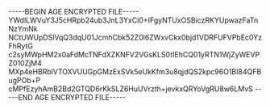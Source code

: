 -----BEGIN AGE ENCRYPTED FILE-----
YWdlLWVuY3J5cHRpb24ub3JnL3YxCi0+IFgyNTUxOSBiczRKYUpwazFaTnNzYmNk
NCtUWUpDSlVqQ3dqU01JcmhCbk52Z0l6ZWxvCkx0bjd1VDRFUFVPbEc0YzFhRytG
c2syMWpHM2x0aFdMcTNFdXZKNFV2VGsKLS0tIEhCQ01yRTN1WjZyWEVPZ010ZjM4
MXp4eHBRblVTOXVUUGpGMzExSVk5eUkKfm3u8qjdQS2kpc96O1BI84QFBugPOb+P
cMPfEzyhAmB2Bd2GTQD6rKkSLZ6HuUVrzth+jevkxQRYoVgRU8w6LMvS
-----END AGE ENCRYPTED FILE-----
